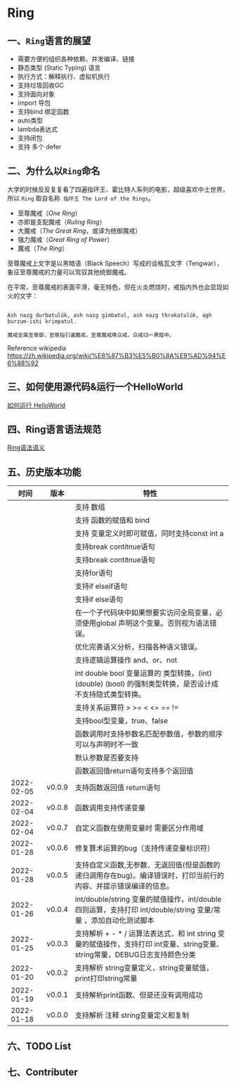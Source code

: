 # Ring


## 一、```Ring```语言的展望

- 需要方便的组织各种依赖、并发编译、链接
- 静态类型 (Static Typing) 语言
- 执行方式：解释执行、虚拟机执行
- 支持垃圾回收GC
- 支持面向对象
- import 导包
- 支持bind 绑定函数
- auto类型
- lambda表达式
- 支持闭包
- 支持 多个 defer


## 二、为什么以```Ring```命名

大学的时候反反复复看了四遍指环王、霍比特人系列的电影，超级喜欢中土世界，所以 ```Ring``` 取自名称``` 指环王 The Lord of the Rings```。

- 至尊魔戒（*One Ring*）
- 亦即是支配魔戒（*Ruling Ring*）
- 大魔戒（*The Great Ring*，或译为统御魔戒）
- 强力魔戒（*Great Ring of Power*）
- 魔戒（*The Ring*）

至尊魔戒上文字是以黑暗语（Black Speech）写成的谈格瓦文字（Tengwar），象征至尊魔戒的力量可以驾驭其他统御魔戒。

在平常，至尊魔戒的表面平滑，毫无特色，但在火炎燃烧时，戒指内外也会显现如火的文字：

```

Ash nazg durbatulûk, ash nazg gimbatul, ash nazg thrakatulûk, agh burzum-ishi krimpatul.

魔戒全属至尊御，至尊指引诸魔戒，至尊魔戒唤众戒，众戒归一黑暗中。

```



Reference wikipedia https://zh.wikipedia.org/wiki/%E8%87%B3%E5%B0%8A%E9%AD%94%E6%88%92


## 三、如何使用源代码&运行一个HelloWorld

[如何运行 HelloWorld](./doc/using.md)

## 四、Ring语言语法规范

[Ring语法语义](./doc/语法概念.md)

## 五、历史版本功能

| 时间       | 版本   | 特性                                                                                                                         |
| ---------- | ------ | ---------------------------------------------------------------------------------------------------------------------------- |
|            |        | 支持 数组                                                                                                                    |
|            |        | 支持 函数的赋值和 bind                                                                                                       |
|            |        | 支持 变量定义时即可赋值，同时支持const int a                                                                                 |
|            |        | 支持break contitnue语句                                                                                                      |
|            |        | 支持break contitnue语句                                                                                                      |
|            |        | 支持for语句                                                                                                                  |
|            |        | 支持if elseif语句                                                                                                            |
|            |        | 支持if else语句                                                                                                              |
|            |        | 在一个子代码块中如果想要实访问全局变量，必须使用global 声明这个变量。否则视为语法错误。                                      |
|            |        | 优化完善语义分析，扫描各种语义错误。                                                                                         |
|            |        | 支持逻辑运算操作 and、or、not                                                                                                |
|            |        | int double bool 变量运算的 类型转换，(int) (double) (bool) 的强制类型转换，是否设计成 不支持隐式类型转换。                   |
|            |        | 支持关系运算符 > >= < <= == !=                                                                                               |
|            |        | 支持bool型变量，true、false                                                                                                  |
|            |        | 函数调用时支持参数名匹配参数值，参数的顺序可以与声明时不一致                                                                 |
|            |        | 默认参数是否要支持                                                                                                           |
|            |        | 函数返回值return语句支持多个返回值                                                                                           |
| 2022-02-05 | v0.0.9 | 支持函数返回值 return语句                                                                                                    |
| 2022-02-04 | v0.0.8 | 函数调用支持传递变量                                                                                                         |
| 2022-02-04 | v0.0.7 | 自定义函数在使用变量时 需要区分作用域                                                                                        |
| 2022-01-28 | v0.0.6 | 修复算术运算的bug（支持传递变量标识符）                                                                                      |
| 2022-01-28 | v0.0.5 | 支持自定义函数,无参数、无返回值(但是函数的递归调用存在bug)。编译错误时，打印当前行的内容、并提示错误编译的信息。             |
| 2022-01-26 | v0.0.4 | int/double/string 变量的赋值操作，int/double 四则运算，支持打印 int/double/string 变量/常量 ，添加自动化测试脚本             |
| 2022-01-25 | v0.0.3 | 支持解析 + - * / 运算法表达式，和 int string 变量的赋值操作，支持打印 int变量、string变量、string常量，DEBUG日志支持颜色分类 |
| 2022-01-20 | v0.0.2 | 支持解析 string变量定义，string变量赋值，print打印string常量                                                                 |
| 2022-01-19 | v0.0.1 | 支持解析print函数、但是还没有调用成功                                                                                        |
| 2022-01-18 | v0.0.0 | 支持解析 注释 string变量定义和复制                                                                                           |

## 六、TODO List


## 七、Contributer

